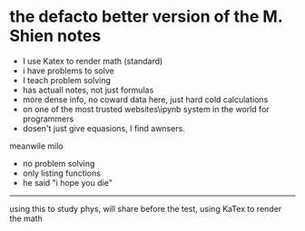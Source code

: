 # the defacto better version of the M. Shien notes

- I use Katex to render math (standard)
- i have problems to solve
- I teach problem solving
- has actuall notes, not just formulas
- more dense info, no coward data here, just hard cold calculations
- on one of the most trusted websites\ipynb system in the world for programmers
- dosen't just give equasions, I find awnsers.

meanwile milo

- no problem solving 
- only listing functions
- he said "i hope you die"


---


using this to study phys, will share before the test, using KaTex to render the math
